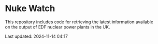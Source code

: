 # Nuke Watch

This repository includes code for retrieving the latest information available on the output of EDF nuclear power plants in the UK.

Last updated: 2024-11-14 04:17